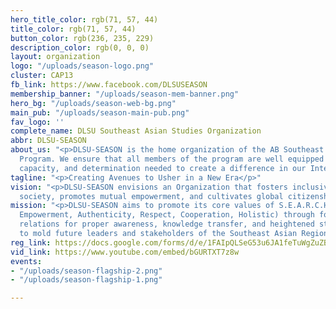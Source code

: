 ```yaml
---
hero_title_color: rgb(71, 57, 44)
title_color: rgb(71, 57, 44)
button_color: rgb(236, 235, 229)
description_color: rgb(0, 0, 0)
layout: organization
logo: "/uploads/season-logo.png"
cluster: CAP13
fb_link: https://www.facebook.com/DLSUSEASON
membership_banner: "/uploads/season-mem-banner.png"
hero_bg: "/uploads/season-web-bg.png"
main_pub: "/uploads/season-main-pub.png"
fav_logo: ''
complete_name: DLSU Southeast Asian Studies Organization
abbr: DLSU-SEASON
about_us: "<p>DLSU-SEASON is the home organization of the AB Southeast Asian Studies
  Program. We ensure that all members of the program are well equipped with the knowledge,
  capacity, and determination needed to create a difference in our International Region.</p>"
tagline: "<p>Creating Avenues to Usher in a New Era</p>"
vision: "<p>DLSU-SEASON envisions an Organization that fosters inclusivity, a peaceful
  society, promotes mutual empowerment, and cultivates global citizenship for all.</p>"
mission: "<p>DLSU-SEASON aims to promote its core values of S.E.A.R.C.H. (Service,
  Empowerment, Authenticity, Respect, Cooperation, Holistic) through fostering community
  relations for proper awareness, knowledge transfer, and heightened student involvement
  to mold future leaders and stakeholders of the Southeast Asian Region.</p>"
reg_link: https://docs.google.com/forms/d/e/1FAIpQLSeG53u6JA1feTuWgZuZBFOzCADwr0LEt-mQHMy-muMH2j_qKw/viewform
vid_link: https://www.youtube.com/embed/bGURTXT7z8w
events:
- "/uploads/season-flagship-2.png"
- "/uploads/season-flagship-1.png"

---
```

